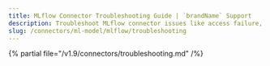 ```yaml
---
title: MLflow Connector Troubleshooting Guide | `brandName` Support
description: Troubleshoot MLflow connector issues like access failure, tag mismatch, or lineage missing.
slug: /connectors/ml-model/mlflow/troubleshooting
---
```


{% partial file="/v1.9/connectors/troubleshooting.md" /%}
